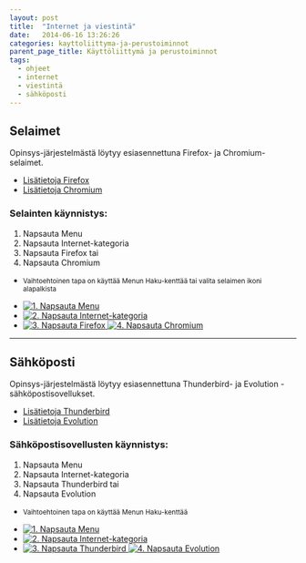 ```yaml
---
layout: post
title:  "Internet ja viestintä"
date:   2014-06-16 13:26:26
categories: kayttoliittyma-ja-perustoiminnot
parent_page_title: Käyttöliittymä ja perustoiminnot
tags:
  - ohjeet
  - internet
  - viestintä
  - sähköposti
---
```


<div class="pure-u-11-24">

<h2>Selaimet</h2>
<p>Opinsys-järjestelmästä löytyy esiasennettuna Firefox- ja Chromium-selaimet.</p>
<ul>
  <li><a href="https://support.mozilla.org/products/firefox" title="Lisätietoja Firefox">Lisätietoja Firefox</a></li>
  <li><a href="https://support.google.com/chrome/" title="Lisätietoja Chromium">Lisätietoja Chromium</a></li>
</ul>

<h3>Selainten käynnistys:</h3>
<ol>
  <li>Napsauta Menu</li>
  <li>Napsauta Internet-kategoria</li>
  <li>Napsauta Firefox tai</li>
  <li>Napsauta Chromium</li>
</ol>
<ul>
  <li>
    <small>Vaihtoehtoinen tapa on käyttää Menun Haku-kenttää tai valita selaimen ikoni alapalkista</small>
  </li>
</ul>
</div>

<div class="pure-u-11-24 images">
<ul>
  <li>
    <a href="{{ site.baseurl }}/assets/images/valitse-menu.png" title="1. Napsauta Menu" class="swipebox">
      <img src="{{ site.baseurl }}/assets/images/valitse-menu-small.png" alt="1. Napsauta Menu">
    </a>
  </li>
  <li>
    <a href="{{ site.baseurl }}/assets/images/menu-internet.png" title="2. Napsauta Internet-kategoria" class="swipebox">
      <img src="{{ site.baseurl }}/assets/images/menu-internet-small.png" alt="2. Napsauta Internet-kategoria">
    </a>
  </li>
  <li>
    <a href="{{ site.baseurl }}/assets/images/menu-internet-firefox.png" title="3. Napsauta Firefox" class="swipebox">
      <img src="{{ site.baseurl }}/assets/images/menu-internet-firefox-small.png" alt="3. Napsauta Firefox">
    </a>
    <a href="{{ site.baseurl }}/assets/images/menu-internet-chromium.png" title="4. Napsauta Chromium" class="swipebox">
      <img src="{{ site.baseurl }}/assets/images/menu-internet-chromium-small.png" alt="4. Napsauta Chromium">
    </a>
  </li>
</ul>
</div>

---

<div class="pure-u-11-24">

<h2>Sähköposti</h2>

Opinsys-järjestelmästä löytyy esiasennettuna Thunderbird- ja Evolution -sähköpostisovellukset.
<ul>
  <li>
    <a href="https://support.mozilla.org/products/thunderbird" title="Lisätietoja Thunderbird">Lisätietoja Thunderbird</a>
  </li>
  <li>
    <a href="https://help.gnome.org/users/evolution/stable/" title="Lisätietoja Evolution">Lisätietoja Evolution</a>
  </li>
</ul>
<h3>Sähköpostisovellusten käynnistys:</h3>
<ol>
  <li>Napsauta Menu</li>
  <li>Napsauta Internet-kategoria</li>
  <li>Napsauta Thunderbird tai</li>
  <li>Napsauta Evolution</li>
</ol>
<ul>
  <li>
    <small>Vaihtoehtoinen tapa on käyttää Menun Haku-kenttää</small>
  </li>
</ul>
</div>
<div class="pure-u-11-24 images">
  <ul>
    <li>
      <a href="{{ site.baseurl }}/assets/images/valitse-menu.png" title="1. Napsauta Menu" class="swipebox">
        <img src="{{ site.baseurl }}/assets/images/valitse-menu-small.png" alt="1. Napsauta Menu">
      </a>
    </li>
    <li>
      <a href="{{ site.baseurl }}/assets/images/menu-internet.png" title="2. Napsauta Internet-kategoria" class="swipebox">
        <img src="{{ site.baseurl }}/assets/images/menu-internet-small.png" alt="2. Napsauta Internet-kategoria">
      </a>
    </li>
    <li>
      <a href="{{ site.baseurl }}/assets/images/menu-internet-thunderbird.png" title="3. Napsauta Thunderbird">
        <img src="{{ site.baseurl }}/assets/images/menu-internet-thunderbird-small.png" alt="3. Napsauta Thunderbird">
      </a>
      <a href="{{ site.baseurl }}/assets/images/menu-internet-evolution.png" title="4. Napsauta Evolution">
        <img src="{{ site.baseurl }}/assets/images/menu-internet-evolution-small.png" alt="4. Napsauta Evolution">
      </a>
    </li>
  </ul>
</div>